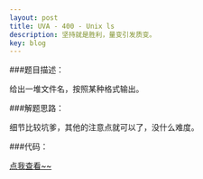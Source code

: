 ```yaml
---
layout: post
title: UVA - 400 - Unix ls
description: 坚持就是胜利，量变引发质变。
key: blog
---
```


###题目描述：

给出一堆文件名，按照某种格式输出。

###解题思路：

细节比较坑爹，其他的注意点就可以了，没什么难度。

###代码：

<a href="http://paste.ubuntu.com/11404575/">点我查看~~</a>